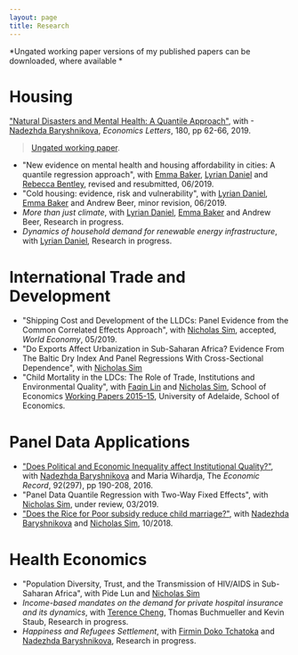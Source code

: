 ```yaml
---
layout: page
title: Research
---
```


*Ungated working paper versions of my published papers can be downloaded, where available *

# Housing
["Natural Disasters and Mental Health: A Quantile Approach"](https://www.sciencedirect.com/science/article/pii/S0165176519301387), with -[Nadezhda Baryshnikova](https://researchers.adelaide.edu.au/profile/nadezhda.baryshnikova), *Economics Letters*, 180, pp 62-66, 2019. 

> [Ungated working paper](https://github.com/anhpham-econ/about-me/blob/master/papers/Disaster_MentalHealth.pdf).

- "New evidence on mental health and housing affordability in cities: A quantile regression approach", with [Emma Baker](https://researchers.adelaide.edu.au/profile/emma.baker), [Lyrian Daniel](https://researchers.adelaide.edu.au/profile/lyrian.daniel) and [Rebecca Bentley](https://www.findanexpert.unimelb.edu.au/display/person99174), revised and resubmitted, 06/2019.
- "Cold housing: evidence, risk and vulnerability", with [Lyrian Daniel](https://researchers.adelaide.edu.au/profile/lyrian.daniel), [Emma Baker](https://researchers.adelaide.edu.au/profile/emma.baker) and Andrew Beer, minor revision, 06/2019.
- *More than just climate*, with [Lyrian Daniel](https://researchers.adelaide.edu.au/profile/lyrian.daniel), [Emma Baker](https://researchers.adelaide.edu.au/profile/emma.baker) and Andrew Beer, Research in progress.
- *Dynamics of household demand for renewable energy infrastructure*, with [Lyrian Daniel](https://researchers.adelaide.edu.au/profile/lyrian.daniel), Research in progress.

# International Trade and Development
- "Shipping Cost and Development of the LLDCs: Panel Evidence from the Common Correlated Effects Approach", with [Nicholas Sim](https://sites.google.com/view/nicholassim/home), accepted, *World Economy*, 05/2019.
- "Do Exports Affect Urbanization in Sub-Saharan Africa? Evidence From The Baltic Dry Index And Panel Regressions With Cross-Sectional Dependence", with [Nicholas Sim](https://sites.google.com/view/nicholassim/home)
- "Child Mortality in the LDCs: The Role of Trade, Institutions and Environmental Quality", with [Faqin Lin](https://linfaqin.weebly.com/) and [Nicholas Sim](https://sites.google.com/view/nicholassim/home), School of Economics [Working Papers 2015-15](https://ideas.repec.org/p/adl/wpaper/2015-15.html), University of Adelaide, School of Economics.

# Panel Data Applications
- ["Does Political and Economic Inequality affect Institutional Quality?"](https://onlinelibrary.wiley.com/doi/full/10.1111/1475-4932.12246), with [Nadezhda Baryshnikova](https://researchers.adelaide.edu.au/profile/nadezhda.baryshnikova) and Maria Wihardja, The *Economic Record*, 92(297), pp 190-208, 2016.
- "Panel Data Quantile Regression with Two-Way Fixed Effects",  with [Nicholas Sim](https://sites.google.com/view/nicholassim/home), under review, 03/2019.
- ["Does the Rice for Poor subsidy reduce child marriage?"](https://ies.keio.ac.jp/upload/20181026appliedpaper-1.pdf), with [Nadezhda Baryshnikova](https://www.adelaide.edu.au/directory/nadezhda.baryshnikova) and [Nicholas Sim](https://sites.google.com/view/nicholassim/home), 10/2018.

# Health Economics
- "Population Diversity, Trust, and the Transmission of HIV/AIDS in Sub-Saharan Africa", with Pide Lun and [Nicholas Sim](https://sites.google.com/view/nicholassim/home)
- *Income-based mandates on the demand for private hospital insurance and its dynamics*, with [Terence Cheng](https://terencechaicheng.wordpress.com/), Thomas Buchmueller and Kevin Staub, Research in progress. 
- *Happiness and Refugees Settlement*, with [Firmin Doko Tchatoka](https://researchers.adelaide.edu.au/profile/firmin.dokotchatoka) and [Nadezhda Baryshnikova](https://researchers.adelaide.edu.au/profile/nadezhda.baryshnikova), Research in progress.
